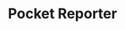 ---
layout: tool
name: pocketreporter
title: Pocket Reporter
image: pocketreporter.png
external-url: http://app.pocketreporter.co.za/
logo: pocketreporter-logo.svg
oneliner: A news editor in your pocket
opener: Pocket Reporter helps you be a better reporter by guiding you through the news gathering process
tool-info:
- bullet: Guides you through the news-gathering process
- bullet: Helps make sure you gather all the facts for your story
- bullet: All your information in one place, and can be emailed to yourself
slideshow:
- image: pr1.jpg
- image: pr2.jpg
creators:
- name: greg
external-creators:
- name: Raymond Joseph
  image: ray.jpg
  external-url: https://twitter.com/rayjoe
- name: Lion Summerbell
  image: lion.jpg
  external-url: https://twitter.com/LionSummerbell
- name: Peter Koen
  image: peter.jpg
  external-url: http://pondo.co
collaborators:
- name: OpenUp
  image: openup.svg
  external-url: https://openup.org.za
---